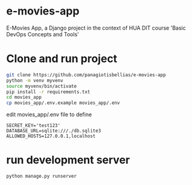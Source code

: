 # e-movies-app
E-Movies App, a Django project in the context of HUA DIT course 'Basic DevOps Concepts and Tools'

# Clone and run project
```bash
git clone https://github.com/panagiotisbellias/e-movies-app 
python -m venv myvenv
source myvenv/bin/activate
pip install -r requirements.txt
cd movies_app
cp movies_app/.env.example movies_app/.env
```
edit movies_app/.env file to define
```vim
SECRET_KEY='test123'
DATABASE_URL=sqlite:///./db.sqlite3
ALLOWED_HOSTS=127.0.0.1,localhost
```
# run development server
```bash
python manage.py runserver
```